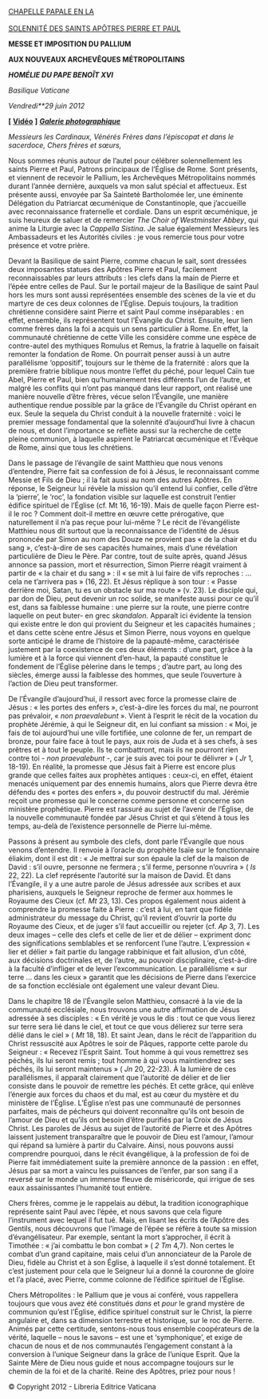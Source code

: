 [CHAPELLE PAPALE EN LA \
\
SOLENNITÉ DES SAINTS AP](http://www.vatican.va/news_services/liturgy/libretti/2012/20120629.pdf)[ÔTRES PIERRE ET PAUL](http://www.vatican.va/news_services/liturgy/libretti/2012/20120629.pdf)

**MESSE ET IMPOSITION DU PALLIUM**

**AUX NOUVEAUX ARCHEVÊQUES MÉTROPOLITAINS**

***HOMÉLIE DU PAPE BENOÎT XVI***

*Basilique Vaticane*

*Vendredi**29 juin 2012*

**[** **[Vidéo](http://player.rv.va/vaticanplayer.asp?language=it&tic=VA_UMOTGE43)** **]** ***[Galerie photographique](http://www.vatican.va/news_services/liturgy/photogallery/2012/20120629/index.html)***

*Messieurs les Cardinaux,* *Vénérés Frères dans l’épiscopat et dans le sacerdoce,* *Chers frères et sœurs,*

Nous sommes réunis autour de l’autel pour célébrer solennellement les saints Pierre et Paul, Patrons principaux de l’Église de Rome. Sont présents, et viennent de recevoir le Pallium, les Archevêques Métropolitains nommés durant l’année dernière, auxquels va mon salut spécial et affectueux. Est présente aussi, envoyée par Sa Sainteté Bartholomée Ier, une éminente Délégation du Patriarcat œcuménique de Constantinople, que j’accueille avec reconnaissance fraternelle et cordiale. Dans un esprit œcuménique, je suis heureux de saluer et de remercier *The Choir of Westminster Abbey*, qui anime la Liturgie avec la *Cappella Sistina*. Je salue également Messieurs les Ambassadeurs et les Autorités civiles : je vous remercie tous pour votre présence et votre prière.

Devant la Basilique de saint Pierre, comme chacun le sait, sont dressées deux imposantes statues des Apôtres Pierre et Paul, facilement reconnaissables par leurs attributs : les clefs dans la main de Pierre et l’épée entre celles de Paul. Sur le portail majeur de la Basilique de saint Paul hors les murs sont aussi représentées ensemble des scènes de la vie et du martyre de ces deux colonnes de l’Église. Depuis toujours, la tradition chrétienne considère saint Pierre et saint Paul comme inséparables : en effet, ensemble, ils représentent tout l’Évangile du Christ. Ensuite, leur lien comme frères dans la foi a acquis un sens particulier à Rome. En effet, la communauté chrétienne de cette Ville les considère comme une espèce de contre-autel des mythiques Romulus et Remus, la fratrie à laquelle on faisait remonter la fondation de Rome. On pourrait penser aussi à un autre parallélisme ‘oppositif’, toujours sur le thème de la fraternité : alors que la première fratrie biblique nous montre l’effet du péché, pour lequel Caïn tue Abel, Pierre et Paul, bien qu’humainement très différents l’un de l’autre, et malgré les conflits qui n’ont pas manqué dans leur rapport, ont réalisé une manière nouvelle d’être frères, vécue selon l’Évangile, une manière authentique rendue possible par la grâce de l’Évangile du Christ opérant en eux. Seule la sequela du Christ conduit à la nouvelle fraternité : voici le premier message fondamental que la solennité d’aujourd’hui livre à chacun de nous, et dont l’importance se reflète aussi sur la recherche de cette pleine communion, à laquelle aspirent le Patriarcat œcuménique et l’Évêque de Rome, ainsi que tous les chrétiens.

Dans le passage de l’évangile de saint Matthieu que nous venons d’entendre, Pierre fait sa confession de foi à Jésus, le reconnaissant comme Messie et Fils de Dieu ; il la fait aussi au nom des autres Apôtres. En réponse, le Seigneur lui révèle la mission qu’il entend lui confier, celle d’être la ‘pierre’, le ‘roc’, la fondation visible sur laquelle est construit l’entier édifice spirituel de l’Église (cf. Mt 16, 16-19). Mais de quelle façon Pierre est-il le roc ? Comment doit-il mettre en œuvre cette prérogative, que naturellement il n’a pas reçue pour lui-même ? Le récit de l’évangéliste Matthieu nous dit surtout que la reconnaissance de l’identité de Jésus prononcée par Simon au nom des Douze ne provient pas « de la chair et du sang », c’est-à-dire de ses capacités humaines, mais d’une révélation particulière de Dieu le Père. Par contre, tout de suite après, quand Jésus annonce sa passion, mort et résurrection, Simon Pierre réagit vraiment à partir de « la chair et du sang » : il « se mit à lui faire de vifs reproches : … cela ne t’arrivera pas » (16, 22). Et Jésus réplique à son tour : « Passe derrière moi, Satan, tu es un obstacle sur ma route » (v. 23). Le disciple qui, par don de Dieu, peut devenir un roc solide, se manifeste aussi pour ce qu’il est, dans sa faiblesse humaine : une pierre sur la route, une pierre contre laquelle on peut buter- en grec *skandalon*. Apparaît ici évidente la tension qui existe entre le don qui provient du Seigneur et les capacités humaines ; et dans cette scène entre Jésus et Simon Pierre, nous voyons en quelque sorte anticipé le drame de l’histoire de la papauté-même, caractérisée justement par la coexistence de ces deux éléments : d’une part, grâce à la lumière et à la force qui viennent d’en-haut, la papauté constitue le fondement de l’Église pèlerine dans le temps ; d’autre part, au long des siècles, émerge aussi la faiblesse des hommes, que seule l’ouverture à l’action de Dieu peut transformer.

De l’Évangile d’aujourd’hui, il ressort avec force la promesse claire de Jésus : « les portes des enfers », c’est-à-dire les forces du mal, ne pourront pas prévaloir, « *non praevalebunt* ». Vient à l’esprit le récit de la vocation du prophète Jérémie, à qui le Seigneur dit, en lui confiant sa mission : « Moi, je fais de toi aujourd’hui une ville fortifiée, une colonne de fer, un rempart de bronze, pour faire face à tout le pays, aux rois de Juda et à ses chefs, à ses prêtres et à tout le peuple. Ils te combattront, mais ils ne pourront rien contre toi - *non praevalebunt -*, car je suis avec toi pour te délivrer » ( *Jr* 1, 18-19). En réalité, la promesse que Jésus fait à Pierre est encore plus grande que celles faites aux prophètes antiques : ceux-ci, en effet, étaient menacés uniquement par des ennemis humains, alors que Pierre devra être défendu des « portes des enfers », du pouvoir destructif du mal. Jérémie reçoit une promesse qui le concerne comme personne et concerne son ministère prophétique. Pierre est rassuré au sujet de l’avenir de l’Église, de la nouvelle communauté fondée par Jésus Christ et qui s’étend à tous les temps, au-delà de l’existence personnelle de Pierre lui-même.

Passons à présent au symbole des clefs, dont parle l’Évangile que nous venons d’entendre. Il renvoie à l’oracle du prophète Isaïe sur le fonctionnaire éliakim, dont il est dit : « Je mettrai sur son épaule la clef de la maison de David : s’il ouvre, personne ne fermera ; s’il ferme, personne n’ouvrira » ( *Is* 22, 22). La clef représente l’autorité sur la maison de David. Et dans l’Évangile, il y a une autre parole de Jésus adressée aux scribes et aux pharisiens, auxquels le Seigneur reproche de fermer aux hommes le Royaume des Cieux (cf. *Mt* 23, 13). Ces propos également nous aident à comprendre la promesse faite à Pierre : c’est à lui, en tant que fidèle administrateur du message du Christ, qu’il revient d’ouvrir la porte du Royaume des Cieux, et de juger s’il faut accueillir ou rejeter (cf. *Ap* 3, 7). Les deux images – celle des clefs et celle de lier et de délier – expriment donc des significations semblables et se renforcent l’une l’autre. L’expression « lier et délier » fait partie du langage rabbinique et fait allusion, d’un côté, aux décisions doctrinales et, de l’autre, au pouvoir disciplinaire, c’est-à-dire à la faculté d’infliger et de lever l’excommunication. Le parallélisme « sur terre … dans les cieux » garantit que les décisions de Pierre dans l’exercice de sa fonction ecclésiale ont également une valeur devant Dieu.

Dans le chapitre 18 de l’Évangile selon Matthieu, consacré à la vie de la communauté ecclésiale, nous trouvons une autre affirmation de Jésus adressée à ses disciples : « En vérité je vous le dis : tout ce que vous lierez sur terre sera lié dans le ciel, et tout ce que vous délierez sur terre sera délié dans le ciel » ( *Mt* 18, 18). Et saint Jean, dans le récit de l’apparition du Christ ressuscité aux Apôtres le soir de Pâques, rapporte cette parole du Seigneur : « Recevez l’Esprit Saint. Tout homme à qui vous remettrez ses péchés, ils lui seront remis ; tout homme à qui vous maintiendrez ses péchés, ils lui seront maintenus » ( *Jn* 20, 22-23). À la lumière de ces parallélismes, il apparaît clairement que l’autorité de délier et de lier consiste dans le pouvoir de remettre les péchés. Et cette grâce, qui enlève l’énergie aux forces du chaos et du mal, est au cœur du mystère et du ministère de l’Église. L’Église n’est pas une communauté de personnes parfaites, mais de pécheurs qui doivent reconnaître qu’ils ont besoin de l’amour de Dieu et qu’ils ont besoin d’être purifiés par la Croix de Jésus Christ. Les paroles de Jésus au sujet de l’autorité de Pierre et des Apôtres laissent justement transparaître que le pouvoir de Dieu est l’amour, l’amour qui répand sa lumière à partir du Calvaire. Ainsi, nous pouvons aussi comprendre pourquoi, dans le récit évangélique, à la profession de foi de Pierre fait immédiatement suite la première annonce de la passion : en effet, Jésus par sa mort a vaincu les puissances de l’enfer, par son sang il a reversé sur le monde un immense fleuve de miséricorde, qui irrigue de ses eaux assainissantes l’humanité tout entière.

Chers frères, comme je le rappelais au début, la tradition iconographique représente saint Paul avec l’épée, et nous savons que cela figure l’instrument avec lequel il fut tué. Mais, en lisant les écrits de l’Apôtre des Gentils, nous découvrons que l’image de l’épée se réfère à toute sa mission d’évangélisateur. Par exemple, sentant la mort s’approcher, il écrit à Timothée : « j’ai combattu le bon combat » ( *2 Tm* 4,7). Non certes le combat d’un grand capitaine, mais celui d’un annonciateur de la Parole de Dieu, fidèle au Christ et à son Église, à laquelle il s’est donné totalement. Et c’est justement pour cela que le Seigneur lui a donné la couronne de gloire et l’a placé, avec Pierre, comme colonne de l’édifice spirituel de l’Église.

Chers Métropolites : le Pallium que je vous ai conféré, vous rappellera toujours que vous avez été constitués *dans* et *pour* le grand mystère de communion qu’est l’Église, édifice spirituel construit sur le Christ, la pierre angulaire et, dans sa dimension terrestre et historique, sur le roc de Pierre. Animés par cette certitude, sentons-nous tous ensemble coopérateurs de la vérité, laquelle – nous le savons – est une et ‘symphonique’, et exige de chacun de nous et de nos communautés l’engagement constant à la conversion à l’unique Seigneur dans la grâce de l’unique Esprit. Que la Sainte Mère de Dieu nous guide et nous accompagne toujours sur le chemin de la foi et de la charité. Reine des Apôtres, priez pour nous !

© Copyright 2012 - Libreria Editrice Vaticana